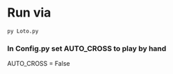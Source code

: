 # Run via

<pre><code>py Loto.py </code></pre>


### In Config.py set AUTO_CROSS to play by hand
AUTO_CROSS = False